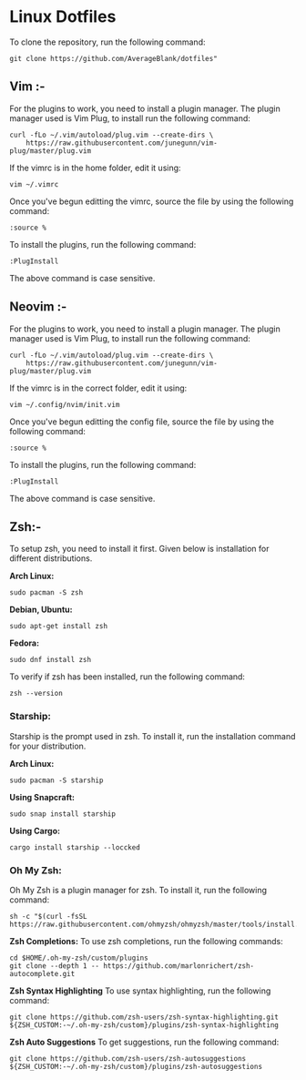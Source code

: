 # Linux Dotfiles

To clone the repository, run the following command:

```
git clone https://github.com/AverageBlank/dotfiles"
```

## Vim :-

For the plugins to work, you need to install a plugin manager. The plugin manager used is Vim Plug, to install run the following command:

```
curl -fLo ~/.vim/autoload/plug.vim --create-dirs \
    https://raw.githubusercontent.com/junegunn/vim-plug/master/plug.vim
```

If the vimrc is in the home folder, edit it using:

```
vim ~/.vimrc
```

Once you've begun editting the vimrc, source the file by using the following command:

```
:source %
```

To install the plugins, run the following command:

```
:PlugInstall
```

The above command is case sensitive.

## Neovim :-

For the plugins to work, you need to install a plugin manager. The plugin manager used is Vim Plug, to install run the following command:

```
curl -fLo ~/.vim/autoload/plug.vim --create-dirs \
    https://raw.githubusercontent.com/junegunn/vim-plug/master/plug.vim
```

If the vimrc is in the correct folder, edit it using:

```
vim ~/.config/nvim/init.vim
```

Once you've begun editting the config file, source the file by using the following command:

```
:source %
```

To install the plugins, run the following command:

```
:PlugInstall
```

The above command is case sensitive.

## Zsh:-

To setup zsh, you need to install it first. Given below is installation for different distributions.

<b>Arch Linux:</b>

```
sudo pacman -S zsh
```

<b>Debian, Ubuntu:</b>

```
sudo apt-get install zsh
```

<b>Fedora:</b>

```
sudo dnf install zsh
```

To verify if zsh has been installed, run the following command:

```
zsh --version
```

### Starship:

Starship is the prompt used in zsh.
To install it, run the installation command for your distribution.

<b>Arch Linux:</b>

```
sudo pacman -S starship
```

<b>Using Snapcraft:</b>

```
sudo snap install starship
```

<b>Using Cargo:</b>

```
cargo install starship --loccked
```

### Oh My Zsh:

Oh My Zsh is a plugin manager for zsh.
To install it, run the following command:

```
sh -c "$(curl -fsSL https://raw.githubusercontent.com/ohmyzsh/ohmyzsh/master/tools/install.sh)"
```

<b>Zsh Completions:</b>
To use zsh completions, run the following commands:

```
cd $HOME/.oh-my-zsh/custom/plugins
git clone --depth 1 -- https://github.com/marlonrichert/zsh-autocomplete.git
```

<b>Zsh Syntax Highlighting</b>
To use syntax highlighting, run the following command:

```
git clone https://github.com/zsh-users/zsh-syntax-highlighting.git ${ZSH_CUSTOM:-~/.oh-my-zsh/custom}/plugins/zsh-syntax-highlighting
```

<b>Zsh Auto Suggestions</b>
To get suggestions, run the following command:

```
git clone https://github.com/zsh-users/zsh-autosuggestions ${ZSH_CUSTOM:-~/.oh-my-zsh/custom}/plugins/zsh-autosuggestions
```
